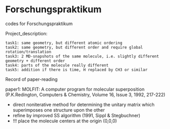 # Forschungspraktikum
codes for Forschungspraktikum

Project_description:

    task1: same geometry, but different atomic ordering
    task2: same geometry, but different order and require global rotation/translation
    task3: 2 MD-snapshots of the same molecule, i.e. slightly different geometry + different order
    task4: parts of the molecule really different
    task5: addition if there is time, H replaced by CH3 or similar


Record of paper-reading

paper1:
MOLFIT: A computer program for molecular superposition (P.K.Redington, Computers & Chemistry, Volume 16, Issue 3, 1992, 217-222)
- direct noniterative method for determining the unitary matrix which superimposes one structure upon the other
- refine by improved SS algorithm (1991, Sippl & Stegbuchner)
- !!! place the molecule centers at the origin (0,0,0)
